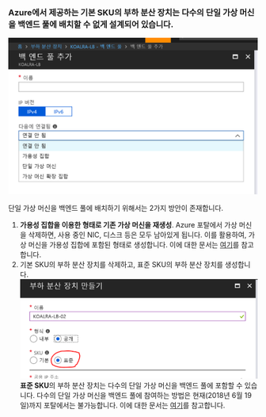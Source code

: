 ### Azure에서 제공하는 기본 SKU의 부하 분산 장치는 다수의 단일 가상 머신을 백엔드 풀에 배치할 수 없게 설계되어 있습니다.
![Azure 부하 분산 장치 백엔드 풀](/Network/LB-01.PNG "Azure 부하 분산 장치 백엔드 풀")

단일 가상 머신을 백엔드 풀에 배치하기 위해서는 2가지 방안이 존재합니다.
1. **가용성 집합을 이용한 형태로 기존 가상 머신을 재생성**. Azure 포탈에서 가상 머신을 삭제하면, 사용 중인 NIC, 디스크 등은 모두 남아있게 됩니다. 이를 활용하여, 가상 머신을 가용성 집합에 포함된 형태로 생성합니다. 이에 대한 문서는 [여기](https://github.com/HappyKoalra/AzureIaaS/blob/master/Compute/CreateVM_with_ExistedDisk.md)를 참고합니다.
2. 기본 SKU의 부하 분산 장치를 삭제하고, 표준 SKU의 부하 분산 장치를 생성합니다. 
![Azure 부하 분산 장치 표준 SKU](/Network/LB-02.PNG "Azure 부하 분산 장치 표준 SKU")
**표준 SKU**의 부하 분산 장치는 다수의 단일 가상 머신을 백엔드 풀에 포함할 수 있습니다. 다수의 단일 가상 머신을 백엔드 풀에 참여하는 방법은 현재(2018년 6월 19일)까지 포탈에서는 불가능합니다. 이에 대한 문서는 [여기]()를 참고합니다.